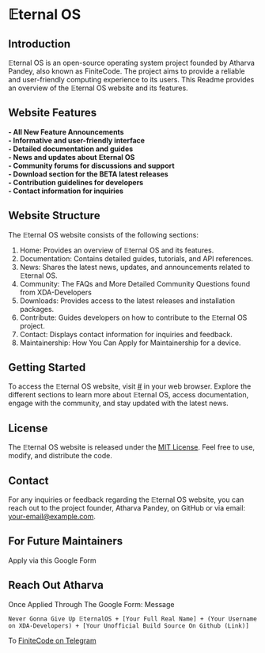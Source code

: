 # 𝔼ternal OS

## Introduction
𝔼ternal OS is an open-source operating system project founded by Atharva Pandey, also known as FiniteCode.
The project aims to provide a reliable and user-friendly computing experience to its users.
This Readme provides an overview of the 𝔼ternal OS website and its features.

## Website Features
<b>
- All New Feature Announcements <br>
- Informative and user-friendly interface <br>
- Detailed documentation and guides <br>
- News and updates about 𝔼ternal OS <br>
- Community forums for discussions and support <br>
- Download section for the BETA latest releases <br>
- Contribution guidelines for developers <br>
- Contact information for inquiries
</b>

## Website Structure
The 𝔼ternal OS website consists of the following sections:

1. Home: Provides an overview of 𝔼ternal OS and its features.
2. Documentation: Contains detailed guides, tutorials, and API references.
3. News: Shares the latest news, updates, and announcements related to 𝔼ternal OS.
4. Community: The FAQs and More Detailed Community Questions found from XDA-Developers
5. Downloads: Provides access to the latest releases and installation packages.
6. Contribute: Guides developers on how to contribute to the 𝔼ternal OS project.
7. Contact: Displays contact information for inquiries and feedback.
8. Maintainership: How You Can Apply for Maintainership for a device.

## Getting Started
To access the 𝔼ternal OS website, visit [#](EternalOS) in your web browser. Explore the different sections to learn more about 𝔼ternal OS, access documentation, engage with the community, and stay updated with the latest news.

## License
The 𝔼ternal OS website is released under the [MIT License](LICENSE). Feel free to use, modify, and distribute the code.

## Contact
For any inquiries or feedback regarding the 𝔼ternal OS website, you can reach out to the project founder, Atharva Pandey, on GitHub or via email: [your-email@example.com](mailto:your-email@example.com).

## For Future Maintainers
Apply via this Google Form

## Reach Out Atharva
Once Applied Through The Google Form:
Message 
```
Never Gonna Give Up 𝔼ternalOS + [Your Full Real Name] + (Your Username on XDA-Developers) + [Your Unofficial Build Source On Github (Link)]
```
To [FiniteCode on Telegram](t.me/FiniteCode)
